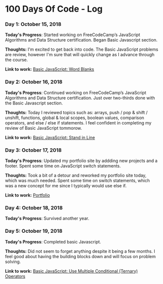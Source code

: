 # 100 Days Of Code - Log

### Day 1: October 15, 2018 

**Today's Progress**: Started working on FreeCodeCamp’s JavaScript Algorithms and Data Structure certification. Began Basic Javascript section.

**Thoughts:** I'm excited to get back into code. The Basic JavaScript problems are review, however I'm sure that will quickly change as I advance through the course. 

**Link to work:** [Basic JavaScript: Word Blanks](https://learn.freecodecamp.org/javascript-algorithms-and-data-structures/basic-javascript/word-blanks/)

### Day 2: October 16, 2018 

**Today's Progress**: Continued working on FreeCodeCamp’s JavaScript Algorithms and Data Structure certification. Just over two-thirds done with the Basic Javascript section.

**Thoughts:** Today I reviewed topics such as: arrays, push / pop & shift / unshift, functions, global & local scopes, boolean values, comparison operators, and else / else if statements. I feel confident in completing my review of Basic JavaScript tommorow. 

**Link to work:** [Basic JavaScript: Stand in Line](https://learn.freecodecamp.org/javascript-algorithms-and-data-structures/basic-javascript/stand-in-line/)

### Day 3: October 17, 2018 

**Today's Progress**: Updated my portfolio site by addding new projects and a footer. Spent some time on JavaScript switch statements.

**Thoughts:** Took a bit of a detour and reworked my portfolio site today, which was much needed. Spent some time on switch statements, which was a new concept for me since I typically would use else if. 

**Link to work:** [Portfolio](http://www.mcdevittcodes.com/)

### Day 4: October 18, 2018 

**Today's Progress**: Survived another year.

### Day 5: October 19, 2018 

**Today's Progress**: Completed basic Javascript.

**Thoughts:** Did not seem to forget anything despite it being a few months. I feel good about having the building blocks down and will focus on problem solving.

**Link to work:** [Basic JavaScript: Use Multiple Conditional (Ternary) Operators](https://learn.freecodecamp.org/javascript-algorithms-and-data-structures/basic-javascript/use-multiple-conditional-ternary-operators)





